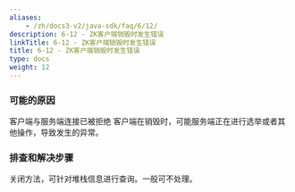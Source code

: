 ```yaml
---
aliases:
    - /zh/docs3-v2/java-sdk/faq/6/12/
description: 6-12 - ZK客户端销毁时发生错误
linkTitle: 6-12 - ZK客户端销毁时发生错误
title: 6-12 - ZK客户端销毁时发生错误
type: docs
weight: 12
---
```





### 可能的原因

客户端与服务端连接已被拒绝
客户端在销毁时，可能服务端正在进行选举或者其他操作，导致发生的异常。

### 排查和解决步骤

关闭方法，可针对堆栈信息进行查询。一般可不处理。